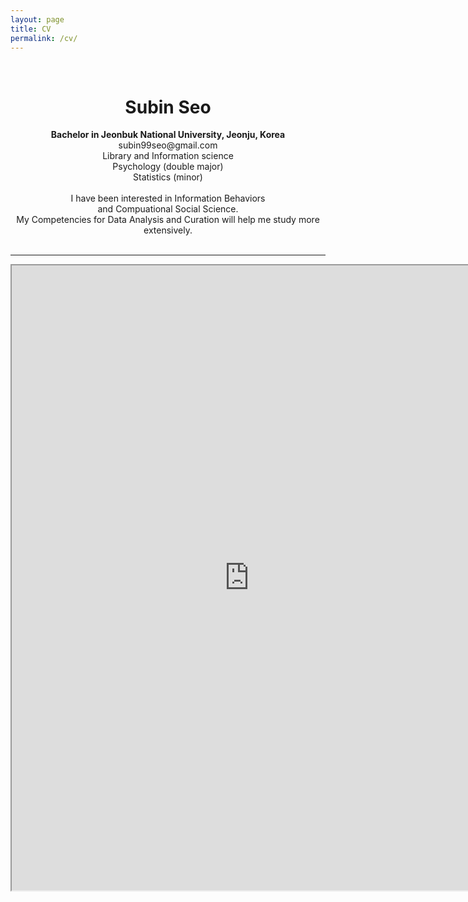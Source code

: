 ```yaml
---
layout: page
title: CV
permalink: /cv/
---
```

 
&nbsp;  

# <center> Subin Seo </center>  
  
<center><strong> Bachelor in Jeonbuk National University, Jeonju, Korea </strong> </center>   
<center>subin99seo@gmail.com </center>   
<center> Library and Information science </center>    
<center> Psychology (double major) </center>    
<center> Statistics (minor) </center>    
<br> 
<center> I have been interested in Information Behaviors</center>    
<center>  and Compuational Social Science. </center> 
<center> My Competencies for Data Analysis and Curation will help me study more extensively. </center>  
&nbsp;            

-----

<iframe src="https://drive.google.com/file/d/1USB02gCJIrQ3bS2vXog_g7_AYpbnJDmr/preview" width="760" height="1000" type="application/pdf">
<iframe src="/assets/test.pdf#toolbar=0&navpanes=0&scrollbar=0"></iframe>

<br> <br> <br> <br> 